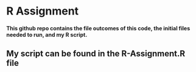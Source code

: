 # R Assignment

#### This github repo contains the file outcomes of this code, the initial files needed to run, and my R script.
## My script can be found in the R-Assignment.R file
